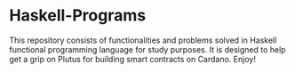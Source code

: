 # Haskell-Programs

This repository consists of functionalities and problems solved in Haskell functional programming language for study purposes.
It is designed to help get a grip on Plutus for building smart contracts on Cardano. Enjoy!
